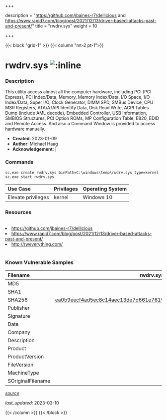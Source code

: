 +++

description = "https://github.com/jbaines-r7/dellicious and https://www.rapid7.com/blog/post/2021/12/13/driver-based-attacks-past-and-present/"
title = "rwdrv.sys"
weight = 10

+++


{{< block "grid-1" >}}
{{< column "mt-2 pt-1">}}


# rwdrv.sys ![:inline](/images/twitter_verified.png) 


### Description

This utility access almost all the computer hardware, including PCI (PCI Express), PCI Index/Data, Memory, Memory Index/Data, I/O Space, I/O Index/Data, Super I/O, Clock Generator, DIMM SPD, SMBus Device, CPU MSR Registers, ATA/ATAPI Identify Data, Disk Read Write, ACPI Tables Dump (include AML decode), Embedded Controller, USB Information, SMBIOS Structures, PCI Option ROMs, MP Configuration Table, E820, EDID and Remote Access. And also a Command Window is provided to access hardware manually.



- **Created**: 2023-01-09
- **Author**: Michael Haag
- **Acknowledgement**:  | [](https://twitter.com/)

### Commands

```
sc.exe create rwdrv.sys binPath=C:\windows\temp\rwdrv.sys type=kernel
sc.exe start rwdrv.sys
```

| Use Case | Privilages | Operating System | 
|:---- | ---- | ---- |
| Elevate privileges | kernel | Windows 10 |

### Resources
<br>
<li><a href=" https://github.com/jbaines-r7/dellicious"> https://github.com/jbaines-r7/dellicious</a></li>
<li><a href=" https://www.rapid7.com/blog/post/2021/12/13/driver-based-attacks-past-and-present/"> https://www.rapid7.com/blog/post/2021/12/13/driver-based-attacks-past-and-present/</a></li>
<li><a href="http://rweverything.com/">http://rweverything.com/</a></li>
<br>

### Known Vulnerable Samples

| Filename | rwdrv.sys |
|:---- | ---- | 
| MD5 | <a href="https://www.virustotal.com/gui/file/"></a> |
| SHA1 | <a href="https://www.virustotal.com/gui/file/"></a> |
| SHA256 | <a href="https://www.virustotal.com/gui/file/ea0b9eecf4ad5ec8c14aec13de7d661e7615018b1a3c65464bf5eca9bbf6ded3">ea0b9eecf4ad5ec8c14aec13de7d661e7615018b1a3c65464bf5eca9bbf6ded3</a> |
| Publisher |  |
| Signature |  |
| Date |  |
| Company |  |
| Description |  |
| Product |  |
| ProductVersion |  |
| FileVersion |  |
| MachineType |  |
| SOriginalFilename |  |



[*source*](https://github.com/magicsword-io/LOLDrivers/tree/main/yaml/rwdrv.sys.yml)

*last_updated:* 2023-03-10








{{< /column >}}
{{< /block >}}
